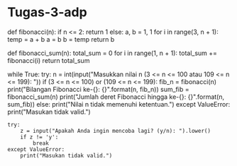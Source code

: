 # Tugas-3-adp

def fibonacci(n):
    if n <= 2:
        return 1
    else:
        a, b = 1, 1
        for i in range(3, n + 1):
            temp = a + b
            a = b
            b = temp
        return b

def fibonacci_sum(n):
    total_sum = 0
    for i in range(1, n + 1):
        total_sum += fibonacci(i)
    return total_sum

while True:
    try:
        n = int(input("Masukkan nilai n (3 <= n <= 100 atau 109 <= n <= 199): "))
        if (3 <= n <= 100) or (109 <= n <= 199):
            fib_n = fibonacci(n)
            print("Bilangan Fibonacci ke-{}: {}".format(n, fib_n))
            sum_fib = fibonacci_sum(n)
            print("Jumlah deret Fibonacci hingga ke-{}: {}".format(n, sum_fib))
        else:
            print("Nilai n tidak memenuhi ketentuan.")
    except ValueError:
        print("Masukan tidak valid.")
    
    try:
        z = input("Apakah Anda ingin mencoba lagi? (y/n): ").lower()
        if z != 'y':
            break
    except ValueError:
        print("Masukan tidak valid.")
